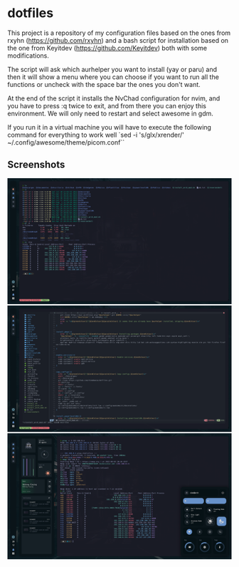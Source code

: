# dotfiles

This project is a repository of my configuration files based on the ones from rxyhn (https://github.com/rxyhn) and a bash script for installation based on the one from Keyitdev (https://github.com/Keyitdev) both with some modifications.

The script will ask which aurhelper you want to install (yay or paru) and then it will show a menu where you can choose if you want to run all the functions or uncheck with the space bar the ones you don't want.

At the end of the script it installs the NvChad configuration for nvim, and you have to press :q twice to exit, and from there you can enjoy this environment. We will only need to restart and select awesome in gdm.

If you run it in a virtual machine you will have to execute the following command for everything to work well `sed -i 's/glx/xrender/' ~/.config/awesome/theme/picom.conf``

## Screenshots

![image](https://github.com/XimoBaeza/dotfiles/blob/main/assets/shell.png)
![image](https://github.com/XimoBaeza/dotfiles/blob/main/assets/nvim.png)
![image](https://github.com/XimoBaeza/dotfiles/blob/main/assets/widgets.png)


